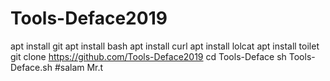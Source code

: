# Tools-Deface2019
apt install git
apt install bash
apt install curl
apt install lolcat
apt install toilet
git clone https://github.com/Tools-Deface2019
cd Tools-Deface
sh Tools-Deface.sh
#salam Mr.t
